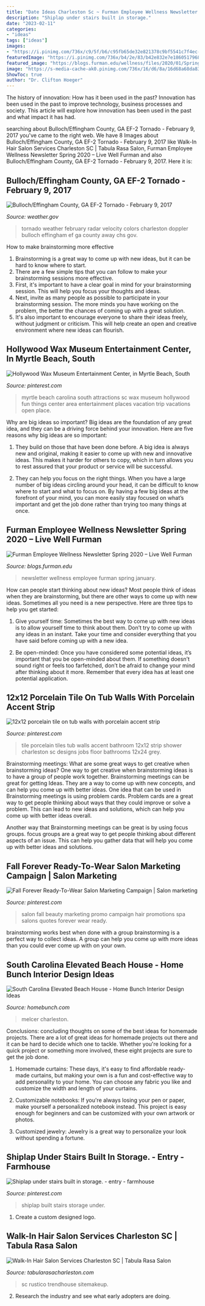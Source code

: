 ```yaml
---
title: "Date Ideas Charleston Sc ~ Furman Employee Wellness Newsletter Spring 2020 – Live Well Furman"
description: "Shiplap under stairs built in storage."
date: "2023-02-11"
categories:
- "ideas"
tags: ["ideas"]
images:
- "https://i.pinimg.com/736x/c9/5f/b6/c95fb65de32e821378c9bf5541c7f4ec--salon-marketing-marketing-ideas.jpg"
featuredImage: "https://i.pinimg.com/736x/b4/2e/83/b42e832e7e1860517968990fc6c34e04--porcelain-tiles-charleston-sc.jpg"
featured_image: "https://blogs.furman.edu/wellness/files/2020/01/Spring-2020-Newsletter_Page_1.jpg"
image: "https://s-media-cache-ak0.pinimg.com/736x/16/d6/8a/16d68a68da83f56b5c27e403c7425dda.jpg"
ShowToc: true
author: "Dr. Clifton Hoeger"
---
```



The history of innovation: How has it been used in the past?
Innovation has been used in the past to improve technology, business processes and society. This article will explore how innovation has been used in the past and what impact it has had.

	

		
searching about Bulloch/Effingham County, GA EF-2 Tornado - February 9, 2017 you've came to the right web. We have 8 Images about Bulloch/Effingham County, GA EF-2 Tornado - February 9, 2017 like Walk-In Hair Salon Services Charleston SC | Tabula Rasa Salon, Furman Employee Wellness Newsletter Spring 2020 – Live Well Furman and also Bulloch/Effingham County, GA EF-2 Tornado - February 9, 2017. Here it is:
		
    
## Bulloch/Effingham County, GA EF-2 Tornado - February 9, 2017

<img loading=lazy src="https://www.weather.gov/images/chs/loops/Feb_9_2017_SRM/SRM_08.png" onerror="this.onerror=null;this.src='https://tse2.mm.bing.net/th?id=OIP.iZnSQt_QliELuKvbuQfYgAHaDi&amp;pid=15.1';" alt="Bulloch/Effingham County, GA EF-2 Tornado - February 9, 2017">

_Source: weather.gov_

>tornado weather february radar velocity colors charleston doppler bulloch effingham ef ga county away chs gov. 

	

How to make brainstorming more effective
1. Brainstorming is a great way to come up with new ideas, but it can be hard to know where to start.
2. There are a few simple tips that you can follow to make your brainstorming sessions more effective.
3. First, it's important to have a clear goal in mind for your brainstorming session. This will help you focus your thoughts and ideas.
4. Next, invite as many people as possible to participate in your brainstorming session. The more minds you have working on the problem, the better the chances of coming up with a great solution.
5. It's also important to encourage everyone to share their ideas freely, without judgment or criticism. This will help create an open and creative environment where new ideas can flourish.

    
## Hollywood Wax Museum Entertainment Center, In Myrtle Beach, South

<img loading=lazy src="https://s-media-cache-ak0.pinimg.com/736x/16/d6/8a/16d68a68da83f56b5c27e403c7425dda.jpg" onerror="this.onerror=null;this.src='https://tse3.mm.bing.net/th?id=OIP.imcO7PUOgQT2W597ddmtaAHaMs&amp;pid=15.1';" alt="Hollywood Wax Museum Entertainment Center, in Myrtle Beach, South">

_Source: pinterest.com_

>myrtle beach carolina south attractions sc wax museum hollywood fun things center area entertainment places vacation trip vacations open place. 

	

Why are big ideas so important?
Big ideas are the foundation of any great idea, and they can be a driving force behind your innovation. Here are five reasons why big ideas are so important:
1. They build on those that have been done before. A big idea is always new and original, making it easier to come up with new and innovative ideas. This makes it harder for others to copy, which in turn allows you to rest assured that your product or service will be successful.

2. They can help you focus on the right things. When you have a large number of big ideas circling around your head, it can be difficult to know where to start and what to focus on. By having a few big ideas at the forefront of your mind, you can more easily stay focused on what’s important and get the job done rather than trying too many things at once.

    
## Furman Employee Wellness Newsletter Spring 2020 – Live Well Furman

<img loading=lazy src="https://blogs.furman.edu/wellness/files/2020/01/Spring-2020-Newsletter_Page_1.jpg" onerror="this.onerror=null;this.src='https://tse2.mm.bing.net/th?id=OIP.qi_JQS1MU6raDUL3_BgLYwHaJl&amp;pid=15.1';" alt="Furman Employee Wellness Newsletter Spring 2020 – Live Well Furman">

_Source: blogs.furman.edu_

>newsletter wellness employee furman spring january. 

	

How can people start thinking about new ideas?
Most people think of ideas when they are brainstorming, but there are other ways to come up with new ideas. Sometimes all you need is a new perspective. Here are three tips to help you get started: 
1. Give yourself time: Sometimes the best way to come up with new ideas is to allow yourself time to think about them. Don’t try to come up with any ideas in an instant. Take your time and consider everything that you have said before coming up with a new idea. 

2. Be open-minded: Once you have considered some potential ideas, it’s important that you be open-minded about them. If something doesn’t sound right or feels too farfetched, don’t be afraid to change your mind after thinking about it more. Remember that every idea has at least one potential application.

    
## 12x12 Porcelain Tile On Tub Walls With Porcelain Accent Strip

<img loading=lazy src="https://i.pinimg.com/736x/b4/2e/83/b42e832e7e1860517968990fc6c34e04--porcelain-tiles-charleston-sc.jpg" onerror="this.onerror=null;this.src='https://tse2.mm.bing.net/th?id=OIP.bWjJsATaAKXHrrkqpi92ewHaJ3&amp;pid=15.1';" alt="12x12 porcelain tile on tub walls with porcelain accent strip">

_Source: pinterest.com_

>tile porcelain tiles tub walls accent bathroom 12x12 strip shower charleston sc designs jobs floor bathrooms 12x24 grey. 

	

Brainstorming meetings: What are some great ways to get creative when brainstorming ideas?
One way to get creative when brainstorming ideas is to have a group of people work together. Brainstorming meetings can be great for getting Ideas. They are a way to come up with new concepts, and can help you come up with better ideas. 
One idea that can be used in Brainstorming meetings is using problem cards. Problem cards are a great way to get people thinking about ways that they could improve or solve a problem. This can lead to new ideas and solutions, which can help you come up with better ideas overall. 

Another way that Brainstorming meetings can be great is by using focus groups. focus groups are a great way to get people thinking about different aspects of an issue. This can help you gather data that will help you come up with better ideas and solutions.

    
## Fall Forever Ready-To-Wear Salon Marketing Campaign | Salon Marketing

<img loading=lazy src="https://i.pinimg.com/736x/c9/5f/b6/c95fb65de32e821378c9bf5541c7f4ec--salon-marketing-marketing-ideas.jpg" onerror="this.onerror=null;this.src='https://tse4.mm.bing.net/th?id=OIP._fn28KOjExD4O7dDP-9_0wHaMH&amp;pid=15.1';" alt="Fall Forever Ready-To-Wear Salon Marketing Campaign | Salon marketing">

_Source: pinterest.com_

>salon fall beauty marketing promo campaign hair promotions spa salons quotes forever wear ready. 

	

brainstorming works best when done with a group
brainstorming is a perfect way to collect ideas. A group can help you come up with more ideas than you could ever come up with on your own.

    
## South Carolina Elevated Beach House - Home Bunch Interior Design Ideas

<img loading=lazy src="https://www.homebunch.com/wp-content/uploads/Bathroom.-Bathroom-Floor-Tiles.-Brick-pattern-tile.-Bathroom-Built-in.-Lights-on-mirror.-Louver-doors.-Master-bath.-Stone-tile.-White-wash.jpg" onerror="this.onerror=null;this.src='https://tse4.mm.bing.net/th?id=OIP.RyNeS1ONQzPNCYF0sVD3XQHaLK&amp;pid=15.1';" alt="South Carolina Elevated Beach House - Home Bunch Interior Design Ideas">

_Source: homebunch.com_

>melcer charleston. 

	

Conclusions: concluding thoughts on some of the best ideas for homemade projects.
There are a lot of great ideas for homemade projects out there and it can be hard to decide which one to tackle. Whether you're looking for a quick project or something more involved, these eight projects are sure to get the job done. 
1. Homemade curtains: These days, it's easy to find affordable ready-made curtains, but making your own is a fun and cost-effective way to add personality to your home. You can choose any fabric you like and customize the width and length of your curtains.

2. Customizable notebooks: If you're always losing your pen or paper, make yourself a personalized notebook instead. This project is easy enough for beginners and can be customized with your own artwork or photos.

3. Customized jewelry: Jewelry is a great way to personalize your look without spending a fortune.

    
## Shiplap Under Stairs Built In Storage. - Entry - Farmhouse

<img loading=lazy src="https://i.pinimg.com/736x/61/96/72/619672501590dd6b0e7b1c457cdef3d5.jpg" onerror="this.onerror=null;this.src='https://tse4.mm.bing.net/th?id=OIP.seD26t1ADFPpQx8jh5yFAAHaLH&amp;pid=15.1';" alt="Shiplap under stairs built in storage. - entry - farmhouse">

_Source: pinterest.com_

>shiplap built stairs storage under. 

	

1. Create a custom designed logo.

    
## Walk-In Hair Salon Services Charleston SC | Tabula Rasa Salon

<img loading=lazy src="https://tabularasacharleston.com/wp-content/uploads/2015/04/3849-12.jpg" onerror="this.onerror=null;this.src='https://tse1.mm.bing.net/th?id=OIP.ArzI5DabOR-x7YxHlNORQQHaE7&amp;pid=15.1';" alt="Walk-In Hair Salon Services Charleston SC | Tabula Rasa Salon">

_Source: tabularasacharleston.com_

>sc rustico trendhouse sitemakeup. 

	

2. Research the industry and see what early adopters are doing.

